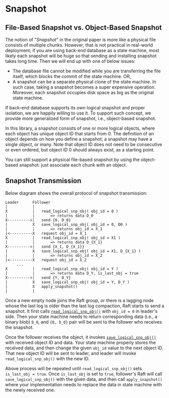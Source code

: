 
Snapshot
========

File-Based Snapshot vs. Object-Based Snapshot
---------------------------------------------
The notion of "*Snapshot*" in the original paper is more like a physical file consists of multiple chunks. However, that is not practical in real-world deployment; if you are using back-end database as a state machine, most likely each snapshot will be huge so that sending and installing snapshot takes long time. Then we will end up with one of below issues:

* The database file cannot be modified while you are transferring the file itself, which blocks the commit of the state machine. OR,
* A snapshot can be a separate physical clone of the state machine. In such case, taking a snapshot becomes a super expensive operation. Moreover, each snapshot occupies disk space as big as the original state machine.

If back-end database supports its own logical snapshot and proper isolation, we are happily willing to use it. To support such concept, we provide more generalized form of snapshot, i.e., object-based snapshot.

In this library, a snapshot consists of one or more logical objects, where each object has unique object ID that starts from 0. The definition of an object depends on how you define a snapshot; a snapshot may have a single object, or many. Note that object ID does not need to be consecutive or even ordered, but object ID 0 should always exist, as a starting point.

You can still support a physical file-based snapshot by using the object-based snapshot: just associate each chunk with an object.


Snapshot Transmission
---------------------
Below diagram shows the overall protocol of snapshot transmission:
```
Leader      Follower
|           |
X           |   read_logical_snp_obj( obj_id = 0 )
|           |       => returns data D_0
X---------->|   send {0, D_0}
|           X   save_logical_snp_obj( obj_id = 0, D0 )
|           |       => returns obj_id = X_1
|<----------X   request obj_id = X_1
X           |   read_logical_snp_obj( obj_id = X1 )
|           |       => returns data D_{X_1}
X---------->|   send {X_1, D_{X_1}}
|           X   save_logical_snp_obj( obj_id = X1, D_{X_1} )
|           |       => returns obj_id = X_2
|<----------X   request obj_id = X_2
     ...
X           |   read_logical_snp_obj( obj_id = Y )
|           |       => returns data D_Y, is_last_obj = true
X---------->|   send {Y, D_Y}
|           X   save_logical_snp_obj( obj_id = Y, D_Y )
|           X   apply_snapshot()
|           |
```

Once a new empty node joins the Raft group, or there is a lagging node whose the last log is older than the last log compaction, Raft starts to send a snapshot. It first calls [`read_logical_snp_obj()`](../include/state_machine.hxx) with `obj_id = 0` in leader's side. Then your state machine needs to return corresponding data (i.e., a binary blob) `D_0`, and `{0, D_0}` pair will be sent to the follower who receives the snapshot.

Once the follower receives the object, it invokes [`save_logical_snp_obj()`](../include/state_machine.hxx) with received object ID and data. Your state machine properly stores the received data, and then change the given `obj_id` value to the next object ID. That new object ID will be sent to leader, and leader will invoke `read_logical_snp_obj()` with the new ID.

Above process will be repeated until `read_logical_snp_obj()` sets `is_last_obj = true`. Once `is_last_obj` is set to `true`, follower's Raft will call `save_logical_snp_obj()` with the given data, and then call `apply_snapshot()` where your implementation needs to replace the data in state machine with the newly received one.
